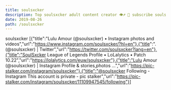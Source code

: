 ```yaml
---
title: soulsxcker
description: Top soulsxcker adult content creator 👁♐️ 👑 subscribe soulsxcker to my porn site below IG soulsxcker
date: 2019-08-26
path: /soulsxcker
---
```


soulsxcker
[{"title":"Lulu Amour (@soulsxcker) • Instagram photos and videos","url":"https://www.instagram.com/soulsxcker/?hl=en"},{"title":". (@soulsxcker) | Twitter","url":"https://twitter.com/soulsxcker?lang=en"},{"title":"SoulSxcker League of Legends Profile • LoLalytics • Patch 10.22","url":"https://lolalytics.com/euw/soulsxcker"},{"title":"Lulu Amour (@soulsxcker) | Instagram Profile & stories,photos ...","url":"https://pic-stalker.com/instagram/soulsxcker"},{"title":"@soulsxcker Following - Instagram This account is private - pic stalker","url":"https://pic-stalker.com/instagram/soulsxcker/11109947545/following"}]


